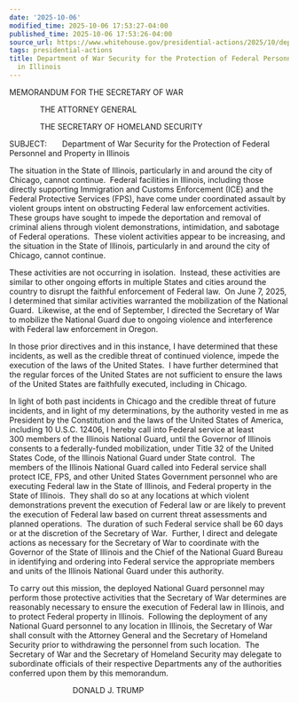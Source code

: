 ```yaml
---
date: '2025-10-06'
modified_time: 2025-10-06 17:53:27-04:00
published_time: 2025-10-06 17:53:26-04:00
source_url: https://www.whitehouse.gov/presidential-actions/2025/10/department-of-war-security-for-the-protection-of-federal-personnel-and-property-in-illinois/
tags: presidential-actions
title: Department of War Security for the Protection of Federal Personnel and Property
  in Illinois
---
```

 
MEMORANDUM FOR THE SECRETARY OF WAR

              THE ATTORNEY GENERAL

              THE SECRETARY OF HOMELAND SECURITY

SUBJECT:       Department of War Security for the Protection of Federal
Personnel and Property in Illinois

The situation in the State of Illinois, particularly in and around the
city of Chicago, cannot continue.  Federal facilities in Illinois,
including those directly supporting Immigration and Customs Enforcement
(ICE) and the Federal Protective Services (FPS), have come under
coordinated assault by violent groups intent on obstructing Federal law
enforcement activities.  These groups have sought to impede the
deportation and removal of criminal aliens through violent
demonstrations, intimidation, and sabotage of Federal operations.  These
violent activities appear to be increasing, and the situation in the
State of Illinois, particularly in and around the city of Chicago,
cannot continue.

These activities are not occurring in isolation.  Instead, these
activities are similar to other ongoing efforts in multiple States and
cities around the country to disrupt the faithful enforcement of Federal
law.  On June 7, 2025, I determined that similar activities warranted
the mobilization of the National Guard.  Likewise, at the end of
September, I directed the Secretary of War to mobilize the National
Guard due to ongoing violence and interference with Federal law
enforcement in Oregon.

In those prior directives and in this instance, I have determined that
these incidents, as well as the credible threat of continued violence,
impede the execution of the laws of the United States.  I have further
determined that the regular forces of the United States are not
sufficient to ensure the laws of the United States are faithfully
executed, including in Chicago. 

In light of both past incidents in Chicago and the credible threat of
future incidents, and in light of my determinations, by the authority
vested in me as President by the Constitution and the laws of the United
States of America, including 10 U.S.C. 12406, I hereby call into Federal
service at least 300 members of the Illinois National Guard, until the
Governor of Illinois consents to a federally-funded mobilization, under
Title 32 of the United States Code, of the Illinois National Guard under
State control.  The members of the Illinois National Guard called into
Federal service shall protect ICE, FPS, and other United States
Government personnel who are executing Federal law in the State of
Illinois, and Federal property in the State of Illinois.  They shall do
so at any locations at which violent demonstrations prevent the
execution of Federal law or are likely to prevent the execution of
Federal law based on current threat assessments and planned operations. 
The duration of such Federal service shall be 60 days or at the
discretion of the Secretary of War.  Further, I direct and delegate
actions as necessary for the Secretary of War to coordinate with the
Governor of the State of Illinois and the Chief of the National Guard
Bureau in identifying and ordering into Federal service the appropriate
members and units of the Illinois National Guard under this authority.

To carry out this mission, the deployed National Guard personnel may
perform those protective activities that the Secretary of War determines
are reasonably necessary to ensure the execution of Federal law in
Illinois, and to protect Federal property in Illinois.  Following the
deployment of any National Guard personnel to any location in Illinois,
the Secretary of War shall consult with the Attorney General and the
Secretary of Homeland Security prior to withdrawing the personnel from
such location.  The Secretary of War and the Secretary of Homeland
Security may delegate to subordinate officials of their respective
Departments any of the authorities conferred upon them by this
memorandum.

                             DONALD J. TRUMP
